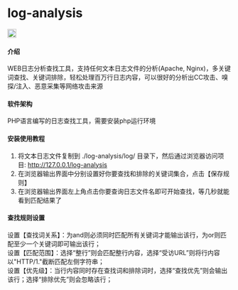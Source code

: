 # log-analysis

[<img src="https://api.gitsponsors.com/api/badge/img?id=179625452" height="20">](https://api.gitsponsors.com/api/badge/link?p=kIWlJLB8yDXphtwVgCMa8bkaJSqk+217sVIvz0PLz0sswiLwjopO+Kn7EhQPSWV0QhhfZkaIjByHXg4gbVGktFqn4ofazoOPY2VX6mT2kkpZSsm0bNppGXX0CumOQTFBaxGq8v4xYvHq/wEExNDDMg==)

#### 介绍
WEB日志分析查找工具，支持任何文本日志文件的分析(Apache, Nginx)，多关键词查找、关键词排除，轻松处理百万行日志内容，可以很好的分析出CC攻击、嗅探/注入、恶意采集等网络攻击来源


#### 软件架构
PHP语言编写的日志查找工具，需要安装php运行环境


#### 安装使用教程
1. 将文本日志文件复制到 ./log-analysis/log/ 目录下，然后通过浏览器访问项目: http://127.0.0.1/log-analysis
2. 在浏览器输出界面中分别设置好你要查找和排除的关键词集合，点击【保存规则】
3. 在浏览器输出界面左上角点击你要查询日志文件名即可开始查找，等几秒就能看到匹配结果了


#### 查找规则设置
设置【查找词关系】：为and则必须同时匹配所有关键词才能输出该行，为or则匹配至少一个关键词即可输出该行；<br />
设置【匹配范围】：选择“整行”则会匹配整行内容，选择“受访URL”则将行内容以"HTTP/1."截断匹配左侧字符串；<br />
设置【优先级】：当行内容同时存在查找词和排除词时，选择“查找优先”则会输出该行；选择“排除优先”则会忽略该行；<br />
